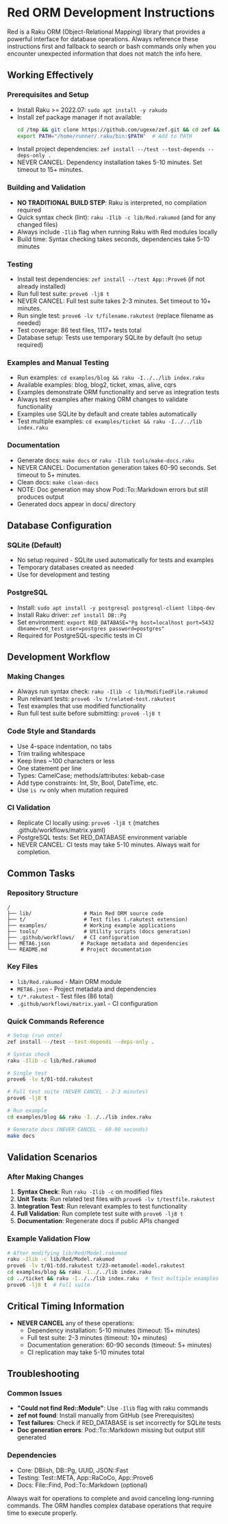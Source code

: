 # Red ORM Development Instructions

Red is a Raku ORM (Object-Relational Mapping) library that provides a powerful interface for database operations. Always reference these instructions first and fallback to search or bash commands only when you encounter unexpected information that does not match the info here.

## Working Effectively

### Prerequisites and Setup
- Install Raku >= 2022.07: `sudo apt install -y rakudo`
- Install zef package manager if not available:
  ```bash
  cd /tmp && git clone https://github.com/ugexe/zef.git && cd zef && raku -I. bin/zef install .
  export PATH="/home/runner/.raku/bin:$PATH"  # Add to PATH
  ```
- Install project dependencies: `zef install --/test --test-depends --deps-only .`
- NEVER CANCEL: Dependency installation takes 5-10 minutes. Set timeout to 15+ minutes.

### Building and Validation
- **NO TRADITIONAL BUILD STEP**: Raku is interpreted, no compilation required
- Quick syntax check (lint): `raku -Ilib -c lib/Red.rakumod` (and for any changed files)
- Always include `-Ilib` flag when running Raku with Red modules locally
- Build time: Syntax checking takes seconds, dependencies take 5-10 minutes

### Testing
- Install test dependencies: `zef install --/test App::Prove6` (if not already installed)
- Run full test suite: `prove6 -lj8 t` 
- NEVER CANCEL: Full test suite takes 2-3 minutes. Set timeout to 10+ minutes.
- Run single test: `prove6 -lv t/filename.rakutest` (replace filename as needed)
- Test coverage: 86 test files, 1117+ tests total
- Database setup: Tests use temporary SQLite by default (no setup required)

### Examples and Manual Testing
- Run examples: `cd examples/blog && raku -I../../lib index.raku`
- Available examples: blog, blog2, ticket, xmas, alive, cqrs
- Examples demonstrate ORM functionality and serve as integration tests
- Always test examples after making ORM changes to validate functionality
- Examples use SQLite by default and create tables automatically
- Test multiple examples: `cd examples/ticket && raku -I../../lib index.raku`

### Documentation
- Generate docs: `make docs` or `raku -Ilib tools/make-docs.raku`
- NEVER CANCEL: Documentation generation takes 60-90 seconds. Set timeout to 5+ minutes.
- Clean docs: `make clean-docs` 
- NOTE: Doc generation may show Pod::To::Markdown errors but still produces output
- Generated docs appear in docs/ directory

## Database Configuration

### SQLite (Default)
- No setup required - SQLite used automatically for tests and examples
- Temporary databases created as needed
- Use for development and testing

### PostgreSQL
- Install: `sudo apt install -y postgresql postgresql-client libpq-dev`
- Install Raku driver: `zef install DB::Pg`
- Set environment: `export RED_DATABASE="Pg host=localhost port=5432 dbname=red_test user=postgres password=postgres"`
- Required for PostgreSQL-specific tests in CI

## Development Workflow

### Making Changes
- Always run syntax check: `raku -Ilib -c lib/ModifiedFile.rakumod`
- Run relevant tests: `prove6 -lv t/related-test.rakutest`
- Test examples that use modified functionality
- Run full test suite before submitting: `prove6 -lj8 t`

### Code Style and Standards
- Use 4-space indentation, no tabs
- Trim trailing whitespace
- Keep lines ~100 characters or less
- One statement per line
- Types: CamelCase; methods/attributes: kebab-case
- Add type constraints: Int, Str, Bool, DateTime, etc.
- Use `is rw` only when mutation required

### CI Validation
- Replicate CI locally using: `prove6 -lj8 t` (matches .github/workflows/matrix.yaml)
- PostgreSQL tests: Set RED_DATABASE environment variable
- NEVER CANCEL: CI tests may take 5-10 minutes. Always wait for completion.

## Common Tasks

### Repository Structure
```
/
├── lib/                 # Main Red ORM source code
├── t/                   # Test files (.rakutest extension)
├── examples/            # Working example applications
├── tools/               # Utility scripts (docs generation)
├── .github/workflows/   # CI configuration
├── META6.json          # Package metadata and dependencies
└── README.md           # Project documentation
```

### Key Files
- `lib/Red.rakumod` - Main ORM module
- `META6.json` - Project metadata and dependencies
- `t/*.rakutest` - Test files (86 total)
- `.github/workflows/matrix.yaml` - CI configuration

### Quick Commands Reference
```bash
# Setup (run once)
zef install --/test --test-depends --deps-only .

# Syntax check
raku -Ilib -c lib/Red.rakumod

# Single test
prove6 -lv t/01-tdd.rakutest

# Full test suite (NEVER CANCEL - 2-3 minutes)
prove6 -lj8 t

# Run example
cd examples/blog && raku -I../../lib index.raku

# Generate docs (NEVER CANCEL - 60-90 seconds)
make docs
```

## Validation Scenarios

### After Making Changes
1. **Syntax Check**: Run `raku -Ilib -c` on modified files
2. **Unit Tests**: Run related test files with `prove6 -lv t/testfile.rakutest`
3. **Integration Test**: Run relevant examples to test functionality
4. **Full Validation**: Run complete test suite with `prove6 -lj8 t`
5. **Documentation**: Regenerate docs if public APIs changed

### Example Validation Flow
```bash
# After modifying lib/Red/Model.rakumod
raku -Ilib -c lib/Red/Model.rakumod
prove6 -lv t/01-tdd.rakutest t/23-metamodel-model.rakutest
cd examples/blog && raku -I../../lib index.raku
cd ../ticket && raku -I../../lib index.raku  # Test multiple examples
prove6 -lj8 t  # Full suite
```

## Critical Timing Information

- **NEVER CANCEL** any of these operations:
  - Dependency installation: 5-10 minutes (timeout: 15+ minutes)
  - Full test suite: 2-3 minutes (timeout: 10+ minutes)  
  - Documentation generation: 60-90 seconds (timeout: 5+ minutes)
  - CI replication may take 5-10 minutes total

## Troubleshooting

### Common Issues
- **"Could not find Red::Module"**: Use `-Ilib` flag with raku commands
- **zef not found**: Install manually from GitHub (see Prerequisites)
- **Test failures**: Check if RED_DATABASE is set incorrectly for SQLite tests
- **Doc generation errors**: Pod::To::Markdown missing but output still generated

### Dependencies
- Core: DBIish, DB::Pg, UUID, JSON::Fast
- Testing: Test::META, App::RaCoCo, App::Prove6
- Docs: File::Find, Pod::To::Markdown (optional)

Always wait for operations to complete and avoid canceling long-running commands. The ORM handles complex database operations that require time to execute properly.